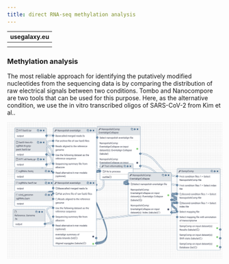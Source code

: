 ```yaml
---
title: direct RNA-seq methylation analysis
---
```



| usegalaxy.eu |
|:--------:|
| <FlatShield label="workflow" message="run" href="https://usegalaxy.eu/u/milad/w/ont-drs-nanocompore-methylation-collection" alt="Galaxy workflow" /> |
| <FlatShield label="history" message="view" href="https://usegalaxy.org/u/aun1/h/covid-19-assembly" alt="Galaxy history" /> |


### Methylation analysis

The most reliable approach for identifying the putatively modified nucleotides from the sequencing data is by comparing the distribution of raw electrical signals between two conditions. Tombo and Nanocompore are two tools that can be used for this purpose. Here, as the alternative condition, we use the in vitro transcribed oligos of SARS-CoV-2 from Kim et al..

![A snapshot of methylation analysis workflow for analyzing DRS SARS-CoV-2 data in Galaxy.](../img/methylation-snapshot.png)




